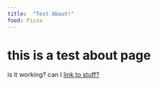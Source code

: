 ```yaml
---
title:  "Test About!"
food: Pizza
---
```


# this is a test about page

is it working?
can I [link to stuff?](other)

